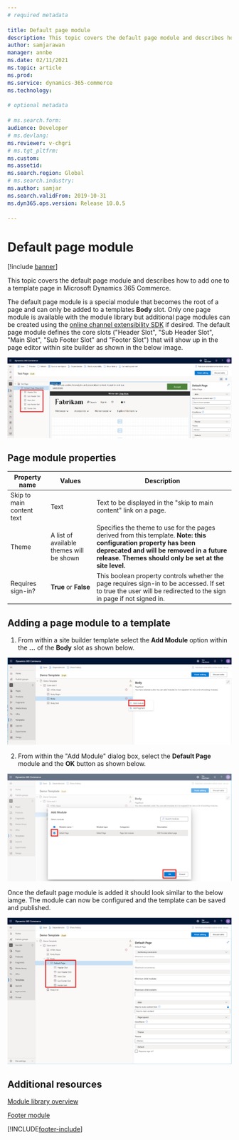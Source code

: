```yaml
---
# required metadata

title: Default page module
description: This topic covers the default page module and describes how to add one to a template in Microsoft Dynamics 365 Commerce.
author: samjarawan
manager: annbe
ms.date: 02/11/2021
ms.topic: article
ms.prod: 
ms.service: dynamics-365-commerce
ms.technology: 

# optional metadata

# ms.search.form: 
audience: Developer
# ms.devlang: 
ms.reviewer: v-chgri
# ms.tgt_pltfrm: 
ms.custom: 
ms.assetid: 
ms.search.region: Global
# ms.search.industry: 
ms.author: samjar
ms.search.validFrom: 2019-10-31
ms.dyn365.ops.version: Release 10.0.5

---
```


# Default page module

[!include [banner](includes/banner.md)]

This topic covers the default page module and describes how to add one to a template page in Microsoft Dynamics 365 Commerce.

The default page module is a special module that becomes the root of a page and can only be added to a templates **Body** slot. Only one page module is available with the module library but additional page modules can be created using the [online channel extensibility SDK](e-commerce-extensibility/overview.md) if desired.  The default page module defines the core slots ("Header Slot", "Sub Header Slot", "Main Slot", "Sub Footer Slot" and "Footer Slot") that will show up in the page editor within site builder as shown in the below image.

![Page module slots](media/page-module-1.png)

## Page module properties

| Property name     | Values | Description |
|-------------------|--------|-------------|
| Skip to main content text | Text | Text to be displayed in the "skip to main content" link on a page. |
| Theme             | A list of available themes will be shown | Specifies the theme to use for the pages derived from this template.  **Note: this configuration property has been deprecated and will be removed in a future release. Themes should only be set at the site level.**
| Requires sign-in? | **True** or **False** | This boolean property controls whether the page requires sign-in to be accessed.  If set to true the user will be redirected to the sign in page if not signed in. |

## Adding a page module to a template

1. From within a site builder template select the **Add Module** option within the **...** of the **Body** slot as shown below.

![Add new module](media/page-module-2.png)

2. From within the "Add Module" dialog box, select the **Default Page** module and the **OK** button as shown below.

![Add default page module](media/page-module-3.png)

Once the default page module is added it should look similar to the below iamge.  The module can now be configured and the template can be saved and published.

![Default page module added](media/page-module-4.png)

## Additional resources

[Module library overview](starter-kit-overview.md)

[Footer module](author-footer-module.md)


[!INCLUDE[footer-include](../includes/footer-banner.md)]
